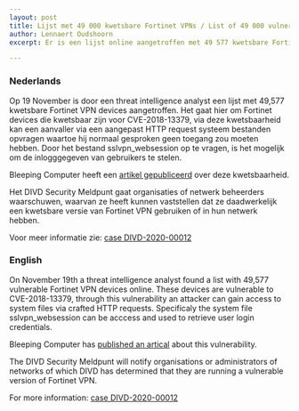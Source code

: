 ```yaml
---
layout: post
title: Lijst met 49 000 kwetsbare Fortinet VPNs / List of 49 000 vulnerable Fortinet VPNs
author: Lennaert Oudshoorn
excerpt: Er is een lijst online aangetroffen met 49 577 kwetsbare Fortinet VPN devices waarvan login credentials gestolen kunnen worden / A list was found online, with 49 577 vulnerable Fortinet VPN devices, potentially login credentials could be exposed

---
```


### Nederlands

Op 19 November is door een threat intelligence analyst een lijst met 49,577 kwetsbare Fortinet VPN devices aangetroffen. Het gaat hier om Fortinet devices die kwetsbaar zijn voor CVE-2018-13379, via deze kwetsbaarheid kan een aanvaller via een aangepast HTTP request systeem bestanden opvragen waartoe hij normaal gesproken geen toegang zou moeten hebben. Door het bestand sslvpn_websession op te vragen, is het mogelijk om de inlogggegeven van gebruikers te stelen.

Bleeping Computer heeft een [artikel gepubliceerd](https://www.bleepingcomputer.com/news/security/hacker-posts-exploits-for-over-49-000-vulnerable-fortinet-vpns/) over deze kwetsbaarheid.

Het DIVD Security Meldpunt gaat organisaties of netwerk beheerders waarschuwen, waarvan ze heeft kunnen vaststellen dat ze daadwerkelijk een kwetsbare versie van Fortinet VPN gebruiken of in hun netwerk hebben.

Voor meer informatie zie: [case DIVD-2020-00012](/DIVD-2020-00012/)

### English

On November 19th a threat intelligence analyst found a list with 49,577 vulnerable Fortinet VPN devices online. These devices are vulnerable to CVE-2018-13379, through this vulnerability an attacker can gain access to system files via crafted HTTP requests. Specificaly the system file sslvpn_websession can be acccess and used to retrieve user login credentials.

Bleeping Computer has [published an artical](https://www.bleepingcomputer.com/news/security/hacker-posts-exploits-for-over-49-000-vulnerable-fortinet-vpns/) about this vulnerability.

The DIVD Security Meldpunt will notify organisations or administrators of networks of which DIVD has determined that they are running a vulnerable version of Fortinet VPN.

For more information: [case DIVD-2020-00012](/DIVD-2020-00012/)
